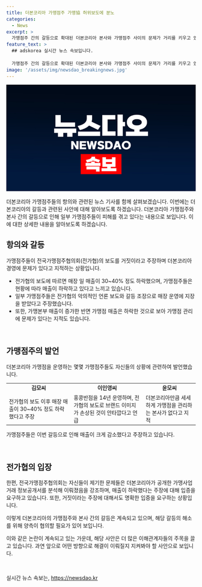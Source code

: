 ```yaml
---
title: 더본코리아 가맹점주 가맹協 허위보도에 분노
categories:
  - News
excerpt: >
  가맹점주 간의 갈등으로 확대된 더본코리아 본사와 가맹점주 사이의 문제가 거리를 키우고 있다. 일부 가맹점주는 전가협의 지적을 받아들이지 않고 사과를 요구하며, 현수막을 들고 기자회견을 열었다. 한편, 전가협은 더본코리아의 사업 구조 문제를 지적하고 있다. 가맹점주들은 매출 감소와 불안에 허우적이면서, 집회를 통해 불만을 표출하고 있다.
feature_text: >
  ## adskorea 실시간 뉴스 속보입니다.

  가맹점주 간의 갈등으로 확대된 더본코리아 본사와 가맹점주 사이의 문제가 거리를 키우고 있다. 일부 가맹점주는 전가협의 지적을 받아들이지 않고 사과를 요구하며, 현수막을 들고 기자회견을 열었다. 한편, 전가협은 더본코리아의 사업 구조 문제를 지적하고 있다. 가맹점주들은 매출 감소와 불안에 허우적이면서, 집회를 통해 불만을 표출하고 있다.
image: '/assets/img/newsdao_breakingnews.jpg'
---
```


<p><img src="/assets/img/newsdao_breakingnews.jpg" alt="adskorea 속보" /></p>

<p>더본코리아 가맹점주들의 항의와 관련된 뉴스 기사를 함께 살펴보겠습니다. 이번에는 더본코리아의 갈등과 관련된 사안에 대해 알아보도록 하겠습니다. 더본코리아 가맹점주와 본사 간의 갈등으로 인해 일부 가맹점주들이 피해를 겪고 있다는 내용으로 보입니다. 이에 대한 상세한 내용을 알아보도록 하겠습니다. </p>

<h2 data-ke-size="size26">항의와 갈등</h2>

<p>가맹점주들이 전국가맹점주협의회(전가협)의 보도를 거짓이라고 주장하며 더본코리아 경영에 문제가 있다고 지적하는 상황입니다.</p>

<ul>
  <li>전가협의 보도에 따르면 매장 일 매출이 30~40% 정도 하락했으며, 가맹점주들은 현황에 따라 매출이 하락하고 있다고 느끼고 있습니다.</li>
  <li>일부 가맹점주들은 전가협의 악의적인 언론 보도와 갈등 조장으로 매장 운영에 지장을 받았다고 주장했습니다.</li>
  <li>또한, 가맹본부 매출이 증가한 반면 가맹점 매출은 하락한 것으로 보아 가맹점 관리에 문제가 있다는 지적도 있습니다.</li>
</ul>

<p data-ke-size="size16">&nbsp;</p>

<h2 data-ke-size="size26">가맹점주의 발언</h2>

<p>더본코리아 가맹점을 운영하는 몇몇 가맹점주들도 자신들의 상황에 관련하여 발언했습니다.</p>

<table>
  <tr>
    <td style="text-align: center; height: 17px;"><b>김모씨</b></td>
    <td style="text-align: center; height: 17px;"><b>이인영씨</b></td>
    <td style="text-align: center; height: 17px;"><b>윤모씨</b></td>
  </tr>
  <tr>
    <td>전가협의 보도 이후 매장 매출이 30~40% 정도 하락했다고 주장</td>
    <td>홍콩반점을 14년 운영하며, 전가협의 보도로 브랜드 이미지가 손상된 것이 안타깝다고 언급</td>
    <td>더본코리아만큼 세세하게 가맹점을 관리하는 본사가 없다고 지적</td>
  </tr>
</table>

<p>가맹점주들은 이번 갈등으로 인해 매출이 크게 감소했다고 주장하고 있습니다. </p>

<p data-ke-size="size16">&nbsp;</p>

<h2 data-ke-size="size26">전가협의 입장</h2>

<p>한편, 전국가맹점주협의회는 자신들이 제기한 문제들은 더본코리아가 공개한 가맹사업거래 정보공개서를 분석해 이뤄졌음을 강조하며, 매출이 하락했다는 주장에 대해 입증을 요구하고 있습니다. 또한, 거짓이라는 주장에 대해서도 명확한 입증을 요구하는 상황입니다.</p>

<p>이렇게 더본코리아의 가맹점주와 본사 간의 갈등은 계속되고 있으며, 해당 갈등의 해소를 위해 양측이 협의할 필요가 있어 보입니다.</p>

<p>이와 같은 논란이 계속되고 있는 가운데, 해당 사안은 더 많은 이해관계자들의 주목을 끌고 있습니다. 과연 앞으로 어떤 방향으로 해결이 이뤄질지 지켜봐야 할 사안으로 보입니다.</p>

<p data-ke-size="size16">&nbsp;</p>
실시간 뉴스 속보는, <a href="https://newsdao.kr" rel="dofollow">https://newsdao.kr</a>


